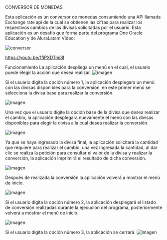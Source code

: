 CONVERSOR DE MONEDAS

Esta aplicación es un conversor de monedas consumiendo una API llamada Exchange rate api de la cual se obtienen las cifras para realizar los respectivos cambios de las divisas solicitadas por el usuario.
Esta aplicación es un desafío que forma parte del programa One Oracle Education y de AluraLatam
Video:

![conversor](https://github.com/CrysRou/Conversor-de-monedas/assets/162643660/acca673a-b2b3-4ed0-a07e-2d567fc7499f)

https://youtu.be/1fiPXDTmi8I

Funcionamiento 
La aplicación despliega un menú en el cual, el usuario puede elegir la acción que desea realizar.
![imagen](https://github.com/CrysRou/Conversor-de-monedas/assets/162643660/799982db-496d-4ad7-be39-4c6e619571f1)

Si el usuario digita la opción número 1, la aplicación desplegara un menú con las divisas disponibles para la conversión, en este primer menú se selecciona la divisa base para realizar la conversión.

![imagen](https://github.com/CrysRou/Conversor-de-monedas/assets/162643660/6eb3aec2-2809-4e56-a743-e08a6abd5c29)

Una vez que el usuario digite la opción base de la divisa que desea realizar el cambio, la aplicación desplegara nuevamente el menú con las divisas disponibles para elegir la divisa a la cual desea realizar la conversión.

![imagen](https://github.com/CrysRou/Conversor-de-monedas/assets/162643660/3ed7ca7a-6698-4ed3-bda4-97c9371af75f)

Ya que se haya ingresado la divisa final, la aplicación solicitará la cantidad que requiere para realizar el cambio, una vez ingresada la cantidad, al dar clic se realiza la petición para consultar el valor de la divisa y realizar la conversión, la aplicación imprimirá el resultado de dicha conversión.

![imagen](https://github.com/CrysRou/Conversor-de-monedas/assets/162643660/d57a7ac2-fd96-4d5e-8093-e5cc08a8241b)

Después de realizada la conversión la aplicación volverá a mostrar el menú de inicio.

 ![imagen](https://github.com/CrysRou/Conversor-de-monedas/assets/162643660/64bef2df-7b3c-4cb7-ba6a-c8cc8246e991)


Si el usuario digita la opción número 2, la aplicación desplegará el listado de conversión realizadas durante la ejecución del programa, posteriormente volverá a mostrar el menú de inicio.

 ![imagen](https://github.com/CrysRou/Conversor-de-monedas/assets/162643660/debce312-400e-4064-abbd-eda4d5f07265)

Si el usuario digita la opción número 3, la aplicación se cerrará.
![imagen](https://github.com/CrysRou/Conversor-de-monedas/assets/162643660/35243ca1-6b7f-414d-9335-5250e0aa178c)
 



